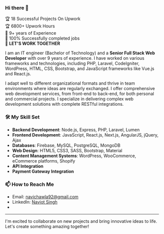 ### Hi there 👋

🏆 18 Successful Projects On Upwork  
🏆 6800+ Upwork Hours  
🏅 9+ years of Experience  
🏅 100% Successfully completed jobs  
🥇 **LET'S WORK TOGETHER**

I am an IT engineer (Bachelor of Technology) and a **Senior Full Stack Web Developer** with over 9 years of experience. I have worked on various frameworks and technologies, including PHP, Laravel, CodeIgniter, WordPress, HTML, CSS, Bootstrap, and JavaScript frameworks like Vue.js and React.js.

I adapt well to different organizational formats and thrive in team environments where ideas are regularly exchanged. I offer comprehensive web development services, from front-end to back-end, for both personal and commercial projects. I specialize in delivering complex web development solutions with complete RESTful integrations.

### 🛠️ My Skill Set

- **Backend Development**: Node.js, Express, PHP, Laravel, Lumen
- **Frontend Development**: JavaScript, React.js, Next.js, AngularJS, jQuery, Ajax
- **Databases**: Firebase, MySQL, PostgreSQL, MongoDB
- **Web Design**: HTML5, CSS3, SASS, Bootstrap, Material
- **Content Management Systems**: WordPress, WooCommerce, eCommerce platforms, Shopify
- **API Integration**
- **Payment Gateway Integration**


### 📫 How to Reach Me
- Email: [navichawla92@gmail.com](mailto:navichawla92@gmail.com)
- LinkedIn: [Navjot Singh]((https://www.linkedin.com/in/navjot-singh-137b1797/))
- 
---

I'm excited to collaborate on new projects and bring innovative ideas to life. Let's create something amazing together!
